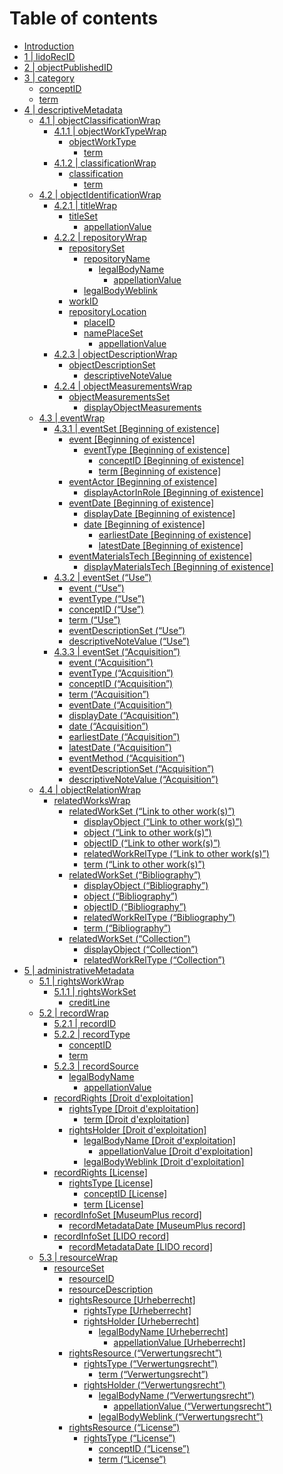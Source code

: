 # Table of contents

* [Introduction](README.md)
* [1 \| lidoRecID](lidorecid.md)
* [2 \| objectPublishedID](objectpublishedid.md)
* [3 \| category](category/README.md)
  * [conceptID](category/conceptid.md)
  * [term](category/term.md)
* [4 \| descriptiveMetadata](descriptivemetadata/README.md)
  * [4.1 \| objectClassificationWrap](descriptivemetadata/objectclassificationwrap/README.md)
    * [4.1.1 \| objectWorkTypeWrap](descriptivemetadata/objectclassificationwrap/objectworktypewrap/README.md)
      * [objectWorkType](descriptivemetadata/objectclassificationwrap/objectworktypewrap/objectworktype/README.md)
        * [term](descriptivemetadata/objectclassificationwrap/objectworktypewrap/objectworktype/term-1.md)
    * [4.1.2 \| classificationWrap](descriptivemetadata/objectclassificationwrap/classificationwrap/README.md)
      * [classification](descriptivemetadata/objectclassificationwrap/classificationwrap/classification/README.md)
        * [term](descriptivemetadata/objectclassificationwrap/classificationwrap/classification/term-2.md)
  * [4.2 \| objectIdentificationWrap](descriptivemetadata/objectidentificationwrap/README.md)
    * [4.2.1 \| titleWrap](descriptivemetadata/objectidentificationwrap/titlewrap/README.md)
      * [titleSet](descriptivemetadata/objectidentificationwrap/titlewrap/titleset/README.md)
        * [appellationValue](descriptivemetadata/objectidentificationwrap/titlewrap/titleset/appellationvalue.md)
    * [4.2.2 \| repositoryWrap](descriptivemetadata/objectidentificationwrap/repositorywrap/README.md)
      * [repositorySet](descriptivemetadata/objectidentificationwrap/repositorywrap/repositoryset/README.md)
        * [repositoryName](descriptivemetadata/objectidentificationwrap/repositorywrap/repositoryset/repositoryname/README.md)
          * [legalBodyName](descriptivemetadata/objectidentificationwrap/repositorywrap/repositoryset/repositoryname/legalbodyname/README.md)
            * [appellationValue](descriptivemetadata/objectidentificationwrap/repositorywrap/repositoryset/repositoryname/legalbodyname/appellationvalue-1.md)
        * [legalBodyWeblink](descriptivemetadata/objectidentificationwrap/repositorywrap/repositoryset/legalbodyweblink.md)
      * [workID](descriptivemetadata/objectidentificationwrap/repositorywrap/workid.md)
      * [repositoryLocation](descriptivemetadata/objectidentificationwrap/repositorywrap/repositorylocation/README.md)
        * [placeID](descriptivemetadata/objectidentificationwrap/repositorywrap/repositorylocation/placeid.md)
        * [namePlaceSet](descriptivemetadata/objectidentificationwrap/repositorywrap/repositorylocation/nameplaceset/README.md)
          * [appellationValue](descriptivemetadata/objectidentificationwrap/repositorywrap/repositorylocation/nameplaceset/appellationvalue-2.md)
    * [4.2.3 \| objectDescriptionWrap](descriptivemetadata/objectidentificationwrap/objectdescriptionwrap/README.md)
      * [objectDescriptionSet](descriptivemetadata/objectidentificationwrap/objectdescriptionwrap/objectdescriptionset/README.md)
        * [descriptiveNoteValue](descriptivemetadata/objectidentificationwrap/objectdescriptionwrap/objectdescriptionset/descriptivenotevalue.md)
    * [4.2.4 \| objectMeasurementsWrap](descriptivemetadata/objectidentificationwrap/objectmeasurementswrap/README.md)
      * [objectMeasurementsSet](descriptivemetadata/objectidentificationwrap/objectmeasurementswrap/objectmeasurementsset/README.md)
        * [displayObjectMeasurements](descriptivemetadata/objectidentificationwrap/objectmeasurementswrap/objectmeasurementsset/displayobjectmeasurements.md)
  * [4.3 \| eventWrap](descriptivemetadata/eventwrap/README.md)
    * [4.3.1 \| eventSet \[Beginning of existence\]](descriptivemetadata/eventwrap/eventset-beginning-of-existence/README.md)
      * [event \[Beginning of existence\]](descriptivemetadata/eventwrap/eventset-beginning-of-existence/event-beginning-of-existence/README.md)
        * [eventType \[Beginning of existence\]](descriptivemetadata/eventwrap/eventset-beginning-of-existence/event-beginning-of-existence/eventtype-beginning-of-existence/README.md)
          * [conceptID \[Beginning of existence\]](descriptivemetadata/eventwrap/eventset-beginning-of-existence/event-beginning-of-existence/eventtype-beginning-of-existence/conceptid-beginning-of-existence.md)
          * [term \[Beginning of existence\]](descriptivemetadata/eventwrap/eventset-beginning-of-existence/event-beginning-of-existence/eventtype-beginning-of-existence/term-beginning-of-existence.md)
      * [eventActor \[Beginning of existence\]](descriptivemetadata/eventwrap/eventset-beginning-of-existence/eventactor-beginning-of-existence/README.md)
        * [displayActorInRole \[Beginning of existence\]](descriptivemetadata/eventwrap/eventset-beginning-of-existence/eventactor-beginning-of-existence/displayactorinrole-beginning-of-existence.md)
      * [eventDate \[Beginning of existence\]](descriptivemetadata/eventwrap/eventset-beginning-of-existence/eventdate-beginning-of-existence/README.md)
        * [displayDate \[Beginning of existence\]](descriptivemetadata/eventwrap/eventset-beginning-of-existence/eventdate-beginning-of-existence/displaydate-beginning-of-existence.md)
        * [date \[Beginning of existence\]](descriptivemetadata/eventwrap/eventset-beginning-of-existence/eventdate-beginning-of-existence/date-beginning-of-existence/README.md)
          * [earliestDate \[Beginning of existence\]](descriptivemetadata/eventwrap/eventset-beginning-of-existence/eventdate-beginning-of-existence/date-beginning-of-existence/earliestdate-beginning-of-existence.md)
          * [latestDate \[Beginning of existence\]](descriptivemetadata/eventwrap/eventset-beginning-of-existence/eventdate-beginning-of-existence/date-beginning-of-existence/latestdate-beginning-of-existence.md)
      * [eventMaterialsTech \[Beginning of existence\]](descriptivemetadata/eventwrap/eventset-beginning-of-existence/eventmaterialstech-beginning-of-existence/README.md)
        * [displayMaterialsTech \[Beginning of existence\]](descriptivemetadata/eventwrap/eventset-beginning-of-existence/eventmaterialstech-beginning-of-existence/displaymaterialstech-beginning-of-existence.md)
    * [4.3.2 \| eventSet \(“Use”\)](descriptivemetadata/eventwrap/eventset-use/README.md)
      * [event \(“Use”\)](descriptivemetadata/eventwrap/eventset-use/event-use.md)
      * [eventType \(“Use”\)](descriptivemetadata/eventwrap/eventset-use/eventtype-use.md)
      * [conceptID  \(“Use”\)](descriptivemetadata/eventwrap/eventset-use/conceptid-use.md)
      * [term  \(“Use”\)](descriptivemetadata/eventwrap/eventset-use/term-use.md)
      * [eventDescriptionSet \(“Use”\)](descriptivemetadata/eventwrap/eventset-use/eventdescriptionset-use.md)
      * [descriptiveNoteValue \(“Use”\)](descriptivemetadata/eventwrap/eventset-use/descriptivenotevalue-use.md)
    * [4.3.3 \| eventSet \(“Acquisition”\)](descriptivemetadata/eventwrap/eventset-acquisition/README.md)
      * [event \(“Acquisition”\)](descriptivemetadata/eventwrap/eventset-acquisition/event-acquisition.md)
      * [eventType \(“Acquisition”\)](descriptivemetadata/eventwrap/eventset-acquisition/eventtype-acquisition.md)
      * [conceptID  \(“Acquisition”\)](descriptivemetadata/eventwrap/eventset-acquisition/conceptid-acquisition.md)
      * [term \(“Acquisition”\)](descriptivemetadata/eventwrap/eventset-acquisition/term-acquisition.md)
      * [eventDate \(“Acquisition”\)](descriptivemetadata/eventwrap/eventset-acquisition/eventdate-acquisition.md)
      * [displayDate \(“Acquisition”\)](descriptivemetadata/eventwrap/eventset-acquisition/displaydate-acquisition.md)
      * [date \(“Acquisition”\)](descriptivemetadata/eventwrap/eventset-acquisition/date-acquisition.md)
      * [earliestDate \(“Acquisition”\)](descriptivemetadata/eventwrap/eventset-acquisition/earliestdate-acquisition.md)
      * [latestDate \(“Acquisition”\)](descriptivemetadata/eventwrap/eventset-acquisition/latestdate-acquisition.md)
      * [eventMethod \(“Acquisition”\)](descriptivemetadata/eventwrap/eventset-acquisition/eventmethod-acquisition.md)
      * [eventDescriptionSet \(“Acquisition”\)](descriptivemetadata/eventwrap/eventset-acquisition/eventdescriptionset-acquisition.md)
      * [descriptiveNoteValue \(“Acquisition”\)](descriptivemetadata/eventwrap/eventset-acquisition/descriptivenotevalue-1.md)
  * [4.4 \| objectRelationWrap](descriptivemetadata/objectrelationwrap/README.md)
    * [relatedWorksWrap](descriptivemetadata/objectrelationwrap/relatedworkswrap/README.md)
      * [relatedWorkSet \(“Link to other work\(s\)”\)](descriptivemetadata/objectrelationwrap/relatedworkswrap/relatedworkset-link-to-other-work-s/README.md)
        * [displayObject \(“Link to other work\(s\)”\)](descriptivemetadata/objectrelationwrap/relatedworkswrap/relatedworkset-link-to-other-work-s/displayobject-link-to-other-work-s.md)
        * [object \(“Link to other work\(s\)”\)](descriptivemetadata/objectrelationwrap/relatedworkswrap/relatedworkset-link-to-other-work-s/object-link-to-other-work-s.md)
        * [objectID \(“Link to other work\(s\)”\)](descriptivemetadata/objectrelationwrap/relatedworkswrap/relatedworkset-link-to-other-work-s/objectid-link-to-other-work-s.md)
        * [relatedWorkRelType \(“Link to other work\(s\)”\)](descriptivemetadata/objectrelationwrap/relatedworkswrap/relatedworkset-link-to-other-work-s/relatedworkreltype-link-to-other-work-s.md)
        * [term \(“Link to other work\(s\)”\)](descriptivemetadata/objectrelationwrap/relatedworkswrap/relatedworkset-link-to-other-work-s/term-link-to-other-work-s.md)
      * [relatedWorkSet \(“Bibliography”\)](descriptivemetadata/objectrelationwrap/relatedworkswrap/relatedworkset-bibliography/README.md)
        * [displayObject \(“Bibliography”\)](descriptivemetadata/objectrelationwrap/relatedworkswrap/relatedworkset-bibliography/displayobject-bibliography.md)
        * [object \(“Bibliography”\)](descriptivemetadata/objectrelationwrap/relatedworkswrap/relatedworkset-bibliography/object-bibliography.md)
        * [objectID \(“Bibliography”\)](descriptivemetadata/objectrelationwrap/relatedworkswrap/relatedworkset-bibliography/objectid-bibliography.md)
        * [relatedWorkRelType \(“Bibliography”\)](descriptivemetadata/objectrelationwrap/relatedworkswrap/relatedworkset-bibliography/relatedworkreltype-bibliography.md)
        * [term \(“Bibliography”\)](descriptivemetadata/objectrelationwrap/relatedworkswrap/relatedworkset-bibliography/term-bibliography.md)
      * [relatedWorkSet \(“Collection”\)](descriptivemetadata/objectrelationwrap/relatedworkswrap/relatedworkset-collection/README.md)
        * [displayObject \(“Collection”\)](descriptivemetadata/objectrelationwrap/relatedworkswrap/relatedworkset-collection/displayobject-collection.md)
        * [relatedWorkRelType \(“Collection”\)](descriptivemetadata/objectrelationwrap/relatedworkswrap/relatedworkset-collection/relatedworkreltype-collection.md)
* [5 \| administrativeMetadata](administrativemetadata/README.md)
  * [5.1 \| rightsWorkWrap](administrativemetadata/rightsworkwrap/README.md)
    * [5.1.1 \| rightsWorkSet](administrativemetadata/rightsworkwrap/rightsworkset/README.md)
      * [creditLine](administrativemetadata/rightsworkwrap/rightsworkset/creditline.md)
  * [5.2 \| recordWrap](administrativemetadata/recordwrap/README.md)
    * [5.2.1 \| recordID](administrativemetadata/recordwrap/conceptid-1.md)
    * [5.2.2 \| recordType](administrativemetadata/recordwrap/recordtype/README.md)
      * [conceptID](administrativemetadata/recordwrap/recordtype/conceptid.md)
      * [term](administrativemetadata/recordwrap/recordtype/term-3.md)
    * [5.2.3 \| recordSource](administrativemetadata/recordwrap/recordsource/README.md)
      * [legalBodyName](administrativemetadata/recordwrap/recordsource/legalbodyname-1/README.md)
        * [appellationValue](administrativemetadata/recordwrap/recordsource/legalbodyname-1/appellationvalue-3.md)
    * [recordRights \[Droit d'exploitation\]](administrativemetadata/recordwrap/recordrights-verwertungsrecht/README.md)
      * [rightsType \[Droit d'exploitation\]](administrativemetadata/recordwrap/recordrights-verwertungsrecht/rightstype-verwertungsrecht/README.md)
        * [term \[Droit d'exploitation\]](administrativemetadata/recordwrap/recordrights-verwertungsrecht/rightstype-verwertungsrecht/term-verwertungsrecht.md)
      * [rightsHolder \[Droit d'exploitation\]](administrativemetadata/recordwrap/recordrights-verwertungsrecht/rightsholder-verwertungsrecht/README.md)
        * [legalBodyName \[Droit d'exploitation\]](administrativemetadata/recordwrap/recordrights-verwertungsrecht/rightsholder-verwertungsrecht/legalbodyname-verwertungsrecht/README.md)
          * [appellationValue \[Droit d'exploitation\]](administrativemetadata/recordwrap/recordrights-verwertungsrecht/rightsholder-verwertungsrecht/legalbodyname-verwertungsrecht/appellationvalue-verwertungsrecht.md)
        * [legalBodyWeblink \[Droit d'exploitation\]](administrativemetadata/recordwrap/recordrights-verwertungsrecht/rightsholder-verwertungsrecht/legalbodyweblink-verwertungsrecht.md)
    * [recordRights \[License\]](administrativemetadata/recordwrap/recordrights-license/README.md)
      * [rightsType \[License\]](administrativemetadata/recordwrap/recordrights-license/rightstype-license/README.md)
        * [conceptID \[License\]](administrativemetadata/recordwrap/recordrights-license/rightstype-license/conceptid-license.md)
        * [term \[License\]](administrativemetadata/recordwrap/recordrights-license/rightstype-license/term-license.md)
    * [recordInfoSet \[MuseumPlus record\]](administrativemetadata/recordwrap/recordinfoset-source-record/README.md)
      * [recordMetadataDate \[MuseumPlus record\]](administrativemetadata/recordwrap/recordinfoset-source-record/recordmetadatadate-source-record.md)
    * [recordInfoSet \[LIDO record\]](administrativemetadata/recordwrap/recordinfoset-lido-record/README.md)
      * [recordMetadataDate \[LIDO record\]](administrativemetadata/recordwrap/recordinfoset-lido-record/recordmetadatadate-lido-record.md)
  * [5.3 \| resourceWrap](administrativemetadata/resourcewrap/README.md)
    * [resourceSet](administrativemetadata/resourcewrap/resourceset/README.md)
      * [resourceID](administrativemetadata/resourcewrap/resourceset/resourceid.md)
      * [resourceDescription](administrativemetadata/resourcewrap/resourceset/resourcedescription.md)
      * [rightsResource \[Urheberrecht\]](administrativemetadata/resourcewrap/resourceset/rightsresource-urheberrecht/README.md)
        * [rightsType \[Urheberrecht\]](administrativemetadata/resourcewrap/resourceset/rightsresource-urheberrecht/rightstype-urheberrecht.md)
        * [rightsHolder \[Urheberrecht\]](administrativemetadata/resourcewrap/resourceset/rightsresource-urheberrecht/rightsholder-urheberrecht-1/README.md)
          * [legalBodyName \[Urheberrecht\]](administrativemetadata/resourcewrap/resourceset/rightsresource-urheberrecht/rightsholder-urheberrecht-1/legalbodyname-urheberrecht/README.md)
            * [appellationValue \[Urheberrecht\]](administrativemetadata/resourcewrap/resourceset/rightsresource-urheberrecht/rightsholder-urheberrecht-1/legalbodyname-urheberrecht/appellationvalue-urheberrecht.md)
      * [rightsResource \(“Verwertungsrecht”\)](administrativemetadata/resourcewrap/resourceset/rightsresource-verwertungsrecht/README.md)
        * [rightsType \(“Verwertungsrecht”\)](administrativemetadata/resourcewrap/resourceset/rightsresource-verwertungsrecht/rightstype-verwertungsrecht-1/README.md)
          * [term \(“Verwertungsrecht”\)](administrativemetadata/resourcewrap/resourceset/rightsresource-verwertungsrecht/rightstype-verwertungsrecht-1/term-verwertungsrecht-1.md)
        * [rightsHolder \(“Verwertungsrecht”\)](administrativemetadata/resourcewrap/resourceset/rightsresource-verwertungsrecht/rightsholder-verwertungsrecht-1/README.md)
          * [legalBodyName \(“Verwertungsrecht”\)](administrativemetadata/resourcewrap/resourceset/rightsresource-verwertungsrecht/rightsholder-verwertungsrecht-1/legalbodyname-verwertungsrecht-1/README.md)
            * [appellationValue \(“Verwertungsrecht”\)](administrativemetadata/resourcewrap/resourceset/rightsresource-verwertungsrecht/rightsholder-verwertungsrecht-1/legalbodyname-verwertungsrecht-1/appellationvalue-verwertungsrecht-1.md)
          * [legalBodyWeblink \(“Verwertungsrecht”\)](administrativemetadata/resourcewrap/resourceset/rightsresource-verwertungsrecht/rightsholder-verwertungsrecht-1/legalbodyweblink-verwertungsrecht-1.md)
      * [rightsResource \(“License”\)](administrativemetadata/resourcewrap/resourceset/rightsresource-license/README.md)
        * [rightsType \(“License”\)](administrativemetadata/resourcewrap/resourceset/rightsresource-license/rightstype-license-1/README.md)
          * [conceptID \(“License”\)](administrativemetadata/resourcewrap/resourceset/rightsresource-license/rightstype-license-1/conceptid-license-1.md)
          * [term \(“License”\)](administrativemetadata/resourcewrap/resourceset/rightsresource-license/rightstype-license-1/term-license-1.md)

